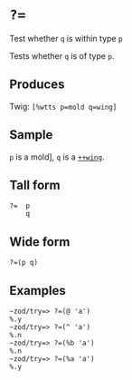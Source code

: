 `?=`
====

Test whether `q` is within type `p` 

Tests whether `q` is of type `p`.

Produces
--------

Twig: `[%wtts p=mold q=wing]`

Sample
------

`p` is a mold], `q` is a [`++wing`]().

Tall form
---------

    ?=  p
        q

Wide form
---------

    ?=(p q)

Examples
--------

    ~zod/try=> ?=(@ 'a')
    %.y
    ~zod/try=> ?=(^ 'a')
    %.n
    ~zod/try=> ?=(%b 'a')
    %.n
    ~zod/try=> ?=(%a 'a')
    %.y
